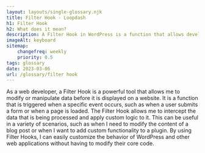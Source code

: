 ```yaml
--- 
layout: layouts/single-glossary.njk
title: Filter Hook - Loopdash
h1: Filter Hook
h2: What does it mean?
description: A Filter Hook in WordPress is a function that allows developers to modify or manipulate data before it is displayed or processed by WordPress core or plugins.
imageAlt: keyboard
sitemap:
	changefreq: weekly
	priority: 0.5
tags: glossary
date: 2023-03-06
url: /glossary/filter hook
---
```


As a web developer, a Filter Hook is a powerful tool that allows me to modify or manipulate data before it is displayed on a website. It is a function that is triggered when a specific event occurs, such as when a user submits a form or when a page is loaded. The Filter Hook allows me to intercept the data that is being processed and apply custom logic to it. This can be useful in a variety of scenarios, such as when I need to modify the content of a blog post or when I want to add custom functionality to a plugin. By using Filter Hooks, I can easily customize the behavior of WordPress and other web applications without having to modify their core code.
